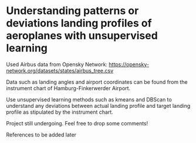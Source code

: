 # Understanding patterns or deviations landing profiles of aeroplanes with unsupervised learning

Used Airbus data from Opensky Network: https://opensky-network.org/datasets/states/airbus_tree.csv

Data such as landing angles and airport coordinates can be found from the instrument chart of Hamburg-Finkerwerder Airport.

Use unsupervised learning methods such as kmeans and DBScan to understand any deviations between actual landing profile and target landing profile as stipulated by the instrument chart.

Project still undergoing.  Feel free to drop some comments!

References to be added later
